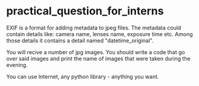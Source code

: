 # practical_question_for_interns

EXIF is a format for adding metadata  to jpeg files.
The metadata could contain details like: camera name, lenses name, exposure time etc.
Among those details it contains a detail named "datetime_original".

You will recive a number of jpg images. You should write a code that go over said images and print the name of images
that were taken during the evening.

You can use Internet, any python library - anything you want.
